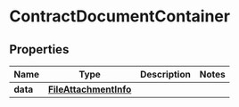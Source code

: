 

# ContractDocumentContainer


## Properties

| Name | Type | Description | Notes |
|------------ | ------------- | ------------- | -------------|
|**data** | [**FileAttachmentInfo**](FileAttachmentInfo.md) |  |  |



